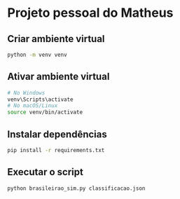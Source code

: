 # Projeto pessoal do Matheus

## Criar ambiente virtual
```bash
python -m venv venv
```

## Ativar ambiente virtual
```bash
# No Windows
venv\Scripts\activate
# No macOS/Linux
source venv/bin/activate
```

## Instalar dependências
```bash
pip install -r requirements.txt
```

## Executar o script
```bash
python brasileirao_sim.py classificacao.json
```

